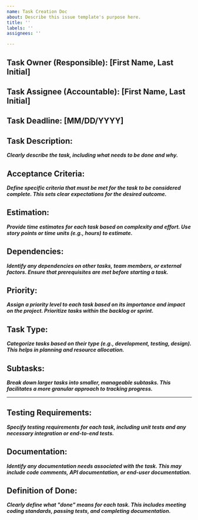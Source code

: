 ```yaml
---
name: Task Creation Doc
about: Describe this issue template's purpose here.
title: ''
labels: ''
assignees: ''

---
```


## Task Owner (Responsible): [First Name, Last Initial]

## Task Assignee (Accountable): [First Name, Last Initial]

## Task Deadline: [MM/DD/YYYY]

## Task Description:

***Clearly describe the task, including what needs to be done and why.***

## Acceptance Criteria:

***Define specific criteria that must be met for the task to be considered complete. This sets clear expectations for the desired outcome.***

## Estimation:

***Provide time estimates for each task based on complexity and effort. Use story points or time units (e.g., hours) to estimate.***

## Dependencies:

***Identify any dependencies on other tasks, team members, or external factors. Ensure that prerequisites are met before starting a task.***

## Priority:

***Assign a priority level to each task based on its importance and impact on the project. Prioritize tasks within the backlog or sprint.***

## Task Type:

***Categorize tasks based on their type (e.g., development, testing, design). This helps in planning and resource allocation.***

## Subtasks:

***Break down larger tasks into smaller, manageable subtasks. This facilitates a more granular approach to tracking progress.***

---

## Testing Requirements:

***Specify testing requirements for each task, including unit tests and any necessary integration or end-to-end tests.***

## Documentation:

***Identify any documentation needs associated with the task. This may include code comments, API documentation, or end-user documentation.***

## Definition of Done:

***Clearly define what "done" means for each task. This includes meeting coding standards, passing tests, and completing documentation.***
